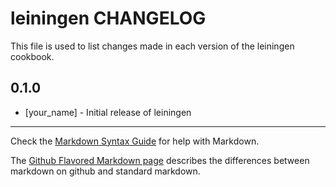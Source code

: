 leiningen CHANGELOG
===================

This file is used to list changes made in each version of the leiningen cookbook.

0.1.0
-----
- [your_name] - Initial release of leiningen

- - -
Check the [Markdown Syntax Guide](http://daringfireball.net/projects/markdown/syntax) for help with Markdown.

The [Github Flavored Markdown page](http://github.github.com/github-flavored-markdown/) describes the differences between markdown on github and standard markdown.
